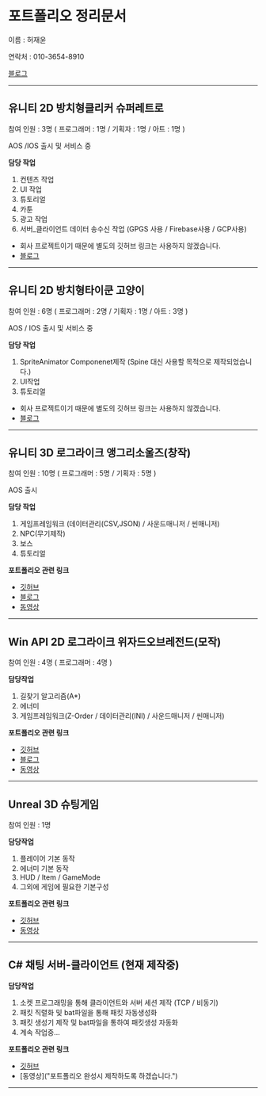 # 포트폴리오 정리문서

이름 : 허재윤

연락처 : 010-3654-8910

[블로그](https://study-progmming.tistory.com)


----
## 유니티 2D 방치형클리커 슈퍼레트로  
참여 인원 : 3명 ( 프로그래머 : 1명 / 기획자 : 1명 / 아트 : 1명 ) 

AOS /IOS 출시 및 서비스 중

**담당 작업**
 1. 컨텐츠 작업
 2. UI 작업
 3. 튜토리얼
 4. 카툰 
 5. 광고 작업
 6. 서버_클라이언트 데이터 송수신 작업 (GPGS 사용 / Firebase사용 /  GCP사용) 
 

- 회사 프로젝트이기 때문에 별도의 깃허브 링크는 사용하지 않겠습니다.
- [블로그](https://study-progmming.tistory.com/138?category=897947 "클릭하시면 해당 포트폴리오의 블로그로 이동합니다.")


----
## 유니티 2D 방치형타이쿤 고양이  
참여 인원 : 6명 ( 프로그래머 : 2명 / 기획자 : 1명 / 아트 : 3명 )

AOS / IOS 출시 및 서비스 중

**담당 작업**
 1. SpriteAnimator Componenet제작 (Spine 대신 사용할 목적으로 제작되었습니다.)
 2. UI작업
 3. 튜토리얼 

 

- 회사 프로젝트이기 때문에 별도의 깃허브 링크는 사용하지 않겠습니다.
- [블로그](https://study-progmming.tistory.com/137?category=897947 "클릭하시면 해당 포트폴리오의 블로그로 이동합니다.")


----
## 유니티 3D 로그라이크 앵그리소울즈(창작) 
참여 인원 : 10명 ( 프로그래머 : 5명 / 기획자 : 5명 )

AOS 출시

**담당 작업**
 1. 게임프레임워크 (데이터관리(CSV,JSON) / 사운드매니저 / 씬매니저)
 2. NPC(무기제작) 
 3. 보스 
 4. 튜토리얼
 
**포트폴리오 관련 링크**
- [깃허브](https://github.com/Peepbo/Unity3D-RPG-project/tree/main/Unity3D%20RPG/Assets/Scripts "클릭하시면 해당 포트폴리오의 깃허브로 이동합니다.")
- [블로그](https://study-progmming.tistory.com/category/팀프로젝트/CUDA%28Unity%29_기획팀협업 "클릭하시면 해당 포트폴리오의 블로그로 이동합니다.")
- [동영상](https://youtu.be/NtnUvzqz1Y4 "클릭하시면 해당 포트폴리오의 깃허브로 이동합니다.")


---

## Win API 2D 로그라이크 위자드오브레전드(모작)
참여 인원 : 4명 ( 프로그래머 : 4명 )

**담당작업**
 1. 길찾기 알고리즘(A*)
 2. 에너미 
 3. 게임프레임워크(Z-Order / 데이터관리(INI) / 사운드매니저 / 씬매니저)

 
**포트폴리오 관련 링크**
- [깃허브](https://github.com/lmharriet/CopyWizard.git "클릭하시면 해당 포트폴리오의 깃허브로 이동합니다.")
- [블로그](http://study-progmming.tistory.com/category/팀프로젝트/WizardOfLegend_모작%28WIN32%20API%29 "클릭하시면 해당 포트폴리오의 블로그로 이동합니다.")
- [동영상](https://youtu.be/dTl59nt_flY "클릭하시면 해당 포트폴리오의 깃허브로 이동합니다.")
---

## Unreal 3D 슈팅게임 
참여 인원 : 1명

**담당작업**
 1. 플레이어 기본 동작
 2. 에너미 기본 동작 
 3. HUD / Item / GameMode
 4. 그외에 게임에 필요한 기본구성

 
**포트폴리오 관련 링크**
- [깃허브](https://github.com/ricethief0/Unreal_3DShooting/tree/main/Shooting3D/Source/Shooting3D "클릭하시면 해당 포트폴리오의 깃허브로 이동합니다.")
- [동영상](https://youtu.be/nF9elvQ-Rms "클릭하시면 해당 포트폴리오의 깃허브로 이동합니다.")
---

## C# 채팅 서버-클라이언트 (현재 제작중)

**담당작업**
 1. 소켓 프로그래밍을 통해 클라이언트와 서버 세션 제작 (TCP / 비동기)
 2. 패킷 직렬화 및 bat파일을 통해 패킷 자동생성화
 3. 패킷 생성기 제작 및 bat파일을 통하여 패킷생성 자동화
 4. 계속 작업중...

 
**포트폴리오 관련 링크**
- [깃허브](https://github.com/ricethief0/ServerStudy "클릭하시면 해당 포트폴리오의 깃허브로 이동합니다.")
- [동영상]("포트폴리오 완성시 제작하도록 하겠습니다.")
---


